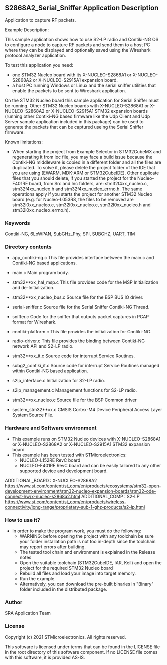 
## <b>S2868A2_Serial_Sniffer Application Description</b>

Application to capture RF packets.

Example Description:

This sample application shows how to use S2-LP radio and Contiki-NG OS to
configure a node to capture RF packets and send them to a host PC where they 
can be displayed and optionally saved using the Wireshark protocol analyzer
application.

To test this application you need:
- one STM32 Nucleo board with its X-NUCLEO-S2868A1 or X-NUCLEO-S2868A2 or
  X-NUCLEO-S2915A1 expansion board.
- a host PC running Windows or Linux and the serial sniffer utilities 
  that enable the packets to be sent to Wireshark application.

On the STM32 Nucleo board this sample application for Serial Sniffer must be running.
Other STM32 Nucleo boards with X-NUCLEO-S2868A1 or X-NUCLEO-S2868A2 or
X-NUCLEO-S2915A1 STM32 expansion boards (running other Contiki-NG based 
firmware like the Udp Client and Udp Server sample application included in this package)
can be used to generate the packets that can be captured useing the Serial
Sniffer firmware.

Known limitations:

- When starting the project from Example Selector in STM32CubeMX and regenerating it
  from ioc file, you may face a build issue because the Contiki-NG middleware is copied in a 
  different folder and all the files are duplicated. To solve it, please delete the project folder of the 
  IDE that you are using (EWARM, MDK-ARM or STM32CubeIDE).
  Other duplicate files that you should delete, if you started the project for the
  Nucleo-F401RE board, from Src and Inc folders, are: stm32f4xx_nucleo.c, stm32f4xx_nucleo.h
  and stm32f4xx_nucleo_errno.h.
  The same operations apply if you starts the project for another STM32 Nucleo board (e.g. for
  Nucleo-L053R8, the files to be removed are stm32l0xx_nucleo.c, stm32l0xx_nucleo.c, stm32l0xx_nucleo.h
  and stm32l0xx_nucleo_errno.h).

### <b>Keywords</b>

Contiki-NG, 6LoWPAN, SubGHz_Phy, SPI, SUBGHZ, UART, TIM

### <b>Directory contents</b>

 - app_contiki-ng.c       This file provides interface between the main.c and
                          Contiki-NG based applications.
 
 - main.c                 Main program body.
 
 - stm32**xx_hal_msp.c    This file provides code for the MSP Initialization
                          and de-Initialization.
						
 - stm32**xx_nucleo_bus.c Source file for the BSP BUS IO driver.
 
 - serial-sniffer.c       Source file for the Serial Sniffer Contiki-NG Thread.
 
 - sniffer.c              Code for the sniffer that outputs packet captures in
                          PCAP format for Wireshark.

 - contiki-platform.c     This file provides the initialization for Contiki-NG.
 
 - radio-driver.c         This file provides the binding between Contiki-NG
                          network API and S2-LP radio.
 
 - stm32**xx_it.c         Source code for interrupt Service Routines.
 
 - subg2_contiki_it.c     Source code for interrupt Service Routines managed
                          within Contiki-NG based application.
						  
 - s2lp_interface.c       Initialization for S2-LP radio.
 
 - s2lp_management.c      Management functions for S2-LP radio.
 
 - stm32**xx_nucleo.c     Source file for the BSP Common driver
 
 - system_stm32**xx.c     CMSIS Cortex-M4 Device Peripheral Access Layer
                          System Source File.



### <b>Hardware and Software environment</b>

  - This example runs on STM32 Nucleo devices with X-NUCLEO-S2868A1 or
    X-NUCLEO-S2868A2 or X-NUCLEO-S2915A1 STM32 expansion board
  - This example has been tested with STMicroelectronics:
    - NUCLEO-L152RE RevC board
    - NUCLEO-F401RE RevC board
    and can be easily tailored to any other supported device and development board.

ADDITIONAL_BOARD : X-NUCLEO-S2868A2 https://www.st.com/content/st_com/en/products/ecosystems/stm32-open-development-environment/stm32-nucleo-expansion-boards/stm32-ode-connect-hw/x-nucleo-s2868a2.html
ADDITIONAL_COMP : S2-LP https://www.st.com/content/st_com/en/products/wireless-connectivity/long-range/proprietary-sub-1-ghz-products/s2-lp.html

### <b>How to use it?</b>

-   In order to make the program work, you must do the following:
    -   WARNING: before opening the project with any toolchain be sure your folder installation path is not too in-depth since the toolchain may report errors after building.
    -   The tested tool chain and environment is explained in the Release notes
    -   Open the suitable toolchain (STM32CubeIDE, IAR, Keil) and open the project for the required STM32 Nucleo board
    -   Rebuild all files and load your image into target memory.
    -   Run the example.
    -   Alternatively, you can download the pre-built binaries in "Binary" folder included in the distributed package.
	
### <b>Author</b>

SRA Application Team

### <b>License</b>

Copyright (c) 2021 STMicroelectronics.
All rights reserved.

This software is licensed under terms that can be found in the LICENSE file
in the root directory of this software component.
If no LICENSE file comes with this software, it is provided AS-IS.
